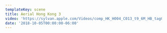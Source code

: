 ```yaml
---
templateKey: scene
title: Aerial Hong Kong 3
video: 'https://sylvan.apple.com/Videos/comp_HK_H004_C013_t9_6M_HB_tag0.mov'
date: '2018-10-05T00:00:00-06:00'
---
```


